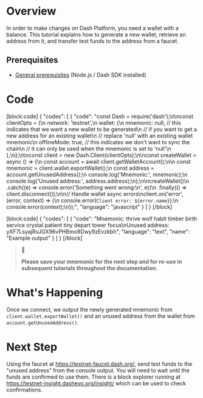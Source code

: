 # Overview

In order to make changes on Dash Platform, you need a wallet with a balance. This tutorial explains how to generate a new wallet, retrieve an address from it, and transfer test funds to the address from a faucet.

## Prerequisites

- [General prerequisites](tutorials-introduction#prerequisites) (Node.js / Dash SDK installed)

# Code
[block:code]
{
  "codes": [
    {
      "code": "const Dash = require('dash');\n\nconst clientOpts = {\n  network: 'testnet',\n  wallet: {\n    mnemonic: null, // this indicates that we want a new wallet to be generated\n                    // if you want to get a new address for an existing wallet\n                    // replace 'null' with an existing wallet mnemonic\n    offlineMode: true,  // this indicates we don't want to sync the chain\n                        // it can only be used when the mnemonic is set to 'null'\n  },\n};\n\nconst client = new Dash.Client(clientOpts);\n\nconst createWallet = async () => {\n  const account = await client.getWalletAccount();\n\n  const mnemonic = client.wallet.exportWallet();\n  const address = account.getUnusedAddress();\n  console.log('Mnemonic:', mnemonic);\n  console.log('Unused address:', address.address);\n};\n\ncreateWallet()\n  .catch((e) => console.error('Something went wrong:\\n', e))\n  .finally(() => client.disconnect());\n\n// Handle wallet async errors\nclient.on('error', (error, context) => {\n  console.error(`Client error: ${error.name}`);\n  console.error(context);\n});",
      "language": "javascript"
    }
  ]
}
[/block]

[block:code]
{
  "codes": [
    {
      "code": "Mnemonic: thrive wolf habit timber birth service crystal patient tiny depart tower focus\nUnused address: yXF7LsyajRvJGX96vPHBmo9Dwy9zEvzkbh",
      "language": "text",
      "name": "Example output"
    }
  ]
}
[/block]

> 🚧 
>
> **Please save your mnemonic for the next step and for re-use in subsequent tutorials throughout the documentation.**

# What's Happening

Once we connect, we output the newly generated mnemonic from `client.wallet.exportWallet()` and an unused address from the wallet from `account.getUnusedAddress()`.

# Next Step

Using the faucet at https://testnet-faucet.dash.org/, send test funds to the "unused address" from the console output. You will need to wait until the funds are confirmed to use them. There is a block explorer running at https://testnet-insight.dashevo.org/insight/ which can be used to check confirmations.